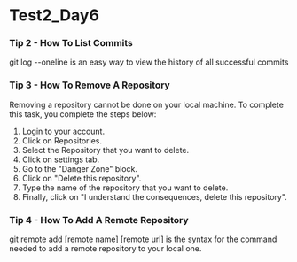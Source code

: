 # Test2_Day6

### Tip 2 - How To List Commits
git log --oneline is an easy way to view the history of all successful commits

### Tip 3 - How To Remove A Repository
Removing a repository cannot be done on your local machine. To complete this task, you complete the steps below:

1. Login to your account.
2. Click on Repositories.
3. Select the Repository that you want to delete.
4. Click on settings tab.
5. Go to the "Danger Zone" block.
6. Click on "Delete this repository".
7. Type the name of the repository that you want to delete.
8. Finally, click on "I understand the consequences, delete this repository".

### Tip 4 - How To Add A Remote Repository
git remote add [remote name] [remote url] is the syntax for the command needed to add a remote repository to your local one.
